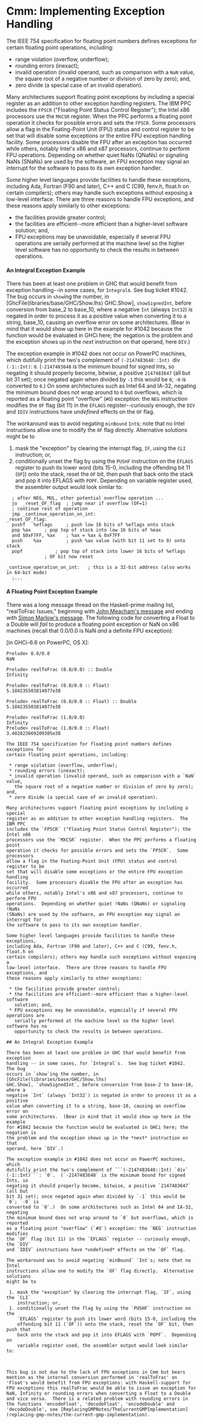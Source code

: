 # Cmm: Implementing Exception Handling



The IEEE 754 specification for floating point numbers defines exceptions for certain floating point operations, including: 


- range violation (overflow, underflow); 
- rounding errors (inexact); 
- invalid operation (invalid operand, such as comparison with a `NaN` value, the square root of a negative number or division of zero by zero); and,
- zero divide (a special case of an invalid operation).  


Many architectures support floating point exceptions by including a special register as an addition to other exception handling registers.  The IBM PPC includes the `FPSCR` ("Floating Point Status Control Register"); the Intel x86 processors use the `MXCSR` register.  When the PPC performs a floating point operation it checks for possible errors and sets the `FPSCR`.  Some processors allow a flag in the Foating-Point Unit (FPU) status and control register to be set that will disable some exceptions or the entire FPU exception handling facility.  Some processors disable the FPU after an exception has occurred while others, notably Intel's x86 and x87 processors, continue to perform FPU operations.  Depending on whether quiet NaNs (QNaNs) or signaling NaNs (SNaNs) are used by the software, an FPU exception may signal an interrupt for the software to pass to its own exception handler.  



Some higher level languages provide facilities to handle these exceptions, including Ada, Fortran (F90 and later), C++ and C (C99, fenv.h, float.h on certain compilers); others may handle such exceptions without exposing a low-level interface.  There are three reasons to handle FPU exceptions, and these reasons apply similarly to other exceptions: 


- the facilities provide greater control; 
- the facilities are efficient--more efficient than a higher-level software solution; and, 
- FPU exceptions may be unavoidable, especially if several FPU operations are serially performed at the machine level so the higher level software has no opportunity to check the results in between operations. 

#### An Integral Exception Example



There has been at least one problem in GHC that would benefit from exception handling--in some cases, for `Integral`s.  See bug ticket #1042.  The bug occurs in `show`ing the number, in \[GhcFile(libraries/base/GHC/Show.lhs) GHC.Show\], `showSignedInt`, before conversion from base_2 to base_10, where a negative `Int` (always `Int32`) is negated in order to process it as a positive value when converting it to a string, base_10, causing an overflow error on some architectures.  (Bear in mind that it would show up here in the example for #1042 because the function would be evaluated in GHCi here; the negation is the problem and the exception shows up in the *next* instruction on that operand, here `DIV`.)  



The exception example in #1042 does not occur on PowerPC machines, which dutifully print the two's complement of `(-2147483648::Int) `div` (-1::Int)`: `0`.  (`-2147483648` is the minimum bound for signed Ints, so negating it should properly become, bitwise, a positive `2147483647` (all but bit 31 set); once negated again when divided by `-1` this would be `0`; `-0` is converted to `0`.)  On some architectures such as Intel 64 and IA-32, negating the minimum bound does not wrap around to `0` but overflows, which is reported as a floating point "overflow" (`#O`) exception: the `NEG` instruction modifies the `OF` flag (bit 11) in the `EFLAGS` register--curiously enough, the `DIV` and `IDIV` instructions have *undefined* effects on the `OF` flag.  



The workaround was to avoid negating `minBound` `Int`s; note that no Intel instructions allow one to modify the `OF` flag directly.  Alternative solutions might be to


1. mask the "exception" by clearing the interrupt flag, `IF`, using the `CLI` instruction; or, 
1. conditionally unset the flag by using the `PUSHF` instruction on the `EFLAGS` register to push its lower word (bits 15-0, including the offending bit 11 (`OF`)) onto the stack, reset the `OF` bit, then push that back onto the stack and pop it into EFLAGS with `POPF`.  Depending on variable register used, the assembler output would look similar to:

  ```wiki
  	; after NEG, MUL, other potential overflow operation ...
  	jo	_reset_OF_flag	; jump near if overflow (OF=1)
  	; continue rest of operation
  	jmp	_continue_operation_on_int:
  _reset_OF_flag:
  	pushf	%eflags		; push low 16 bits of %eflags onto stack
  	pop	%ax		; pop top of stack into low 16 bits of %eax
  	and	$0xF7FF, %ax	; %ax = %ax & 0xF7FF
  	push	%ax 		; push %ax value (with bit 11 set to 0) onto stack
  	popf			; pop top of stack into lower 16 bits of %eflags
  				; OF bit now reset

  _continue_operation_on_int:	; this is a 32-bit address (also works in 64-bit mode)
  	;...
  ```

#### A Floating Point Exception Example



There was a long message thread on the Haskell-prime mailing list, "realToFrac Issues," beginning with [John Meacham's message](http://www.haskell.org/pipermail/haskell-prime/2006-February/000791.html) and ending with [ Simon Marlow's message](http://www.haskell.org/pipermail/haskell-prime/2006-March/000840.html).  The following code for converting a Float to a Double will *fail* to produce a floating point exception or NaN on x86 machines (recall that 0.0/0.0 is NaN *and* a definite FPU exception):



\[in GHCi-6.6 on PowerPC, OS X\]:


```wiki
Prelude> 0.0/0.0
NaN

Prelude> realToFrac (0.0/0.0) :: Double
Infinity

Prelude> realToFrac (0.0/0.0 :: Float)
5.104235503814077e38

Prelude> realToFrac (0.0/0.0 :: Float) :: Double
5.104235503814077e38

Prelude> realToFrac (1.0/0.0)
Infinity
Prelude> realToFrac (1.0/0.0 :: Float)
3.402823669209385e38

The IEEE 754 specification for floating point numbers defines exceptions for
certain floating point operations, including: 

 * range violation (overflow, underflow); 
 * rounding errors (inexact); 
 * invalid operation (invalid operand, such as comparison with a `NaN` value,
   the square root of a negative number or division of zero by zero); and,
 * zero divide (a special case of an invalid operation).  

Many architectures support floating point exceptions by including a special
register as an addition to other exception handling registers.  The IBM PPC
includes the `FPSCR` ("Floating Point Status Control Register"); the Intel x86
processors use the `MXCSR` register.  When the PPC performs a floating point
operation it checks for possible errors and sets the `FPSCR`.  Some processors
allow a flag in the Foating-Point Unit (FPU) status and control register to be
set that will disable some exceptions or the entire FPU exception handling
facility.  Some processors disable the FPU after an exception has occurred
while others, notably Intel's x86 and x87 processors, continue to perform FPU
operations.  Depending on whether quiet !NaNs (QNaNs) or signaling !NaNs
(SNaNs) are used by the software, an FPU exception may signal an interrupt for
the software to pass to its own exception handler.  

Some higher level languages provide facilities to handle these exceptions,
including Ada, Fortran (F90 and later), C++ and C (C99, fenv.h, float.h on
certain compilers); others may handle such exceptions without exposing a
low-level interface.  There are three reasons to handle FPU exceptions, and
these reasons apply similarly to other exceptions: 

 * the facilities provide greater control; 
 * the facilities are efficient--more efficient than a higher-level software
   solution; and, 
 * FPU exceptions may be unavoidable, especially if several FPU operations are
   serially performed at the machine level so the higher level software has no
   opportunity to check the results in between operations. 

## An Integral Exception Example

There has been at least one problem in GHC that would benefit from exception
handling -- in some cases, for `Integral`s.  See bug ticket #1042.  The bug
occurs in `show`ing the number, in [GhcFile(libraries/base/GHC/Show.lhs)
GHC.Show], `showSignedInt`, before conversion from base-2 to base-10, where a
negative `Int` (always `Int32`) is negated in order to process it as a positive
value when converting it to a string, base-10, causing an overflow error on
some architectures.  (Bear in mind that it would show up here in the example
for #1042 because the function would be evaluated in GHCi here; the negation is
the problem and the exception shows up in the *next* instruction on that
operand, here `DIV`.)  

The exception example in #1042 does not occur on PowerPC machines, which
dutifully print the two's complement of ```(-2147483648::Int) `div`
(-1::Int)```: `0`.  (`-2147483648` is the minimum bound for signed Ints, so
negating it should properly become, bitwise, a positive `2147483647` (all but
bit 31 set); once negated again when divided by `-1` this would be `0`; `-0` is
converted to `0`.)  On some architectures such as Intel 64 and IA-32, negating
the minimum bound does not wrap around to `0` but overflows, which is reported
as a floating point "overflow" (`#O`) exception: the `NEG` instruction modifies
the `OF` flag (bit 11) in the `EFLAGS` register -- curiously enough, the `DIV`
and `IDIV` instructions have *undefined* effects on the `OF` flag.  

The workaround was to avoid negating `minBound` `Int`s; note that no Intel
instructions allow one to modify the `OF` flag directly.  Alternative solutions
might be to

 1. mask the "exception" by clearing the interrupt flag, `IF`, using the `CLI`
    instruction; or, 
 1. conditionally unset the flag by using the `PUSHF` instruction on the
    `EFLAGS` register to push its lower word (bits 15-0, including the
    offending bit 11 (`OF`)) onto the stack, reset the `OF` bit, then push that
    back onto the stack and pop it into EFLAGS with `POPF`.  Depending on
    variable register used, the assembler output would look similar to:



This bug is not due to the lack of FPU exceptions in Cmm but bears mention as the internal conversion performed in 'realToFrac' on 'Float's would benefit from FPU exceptions: with Haskell-support for FPU exceptions this realToFrac would be able to issue an exception for NaN, Infinity or rounding errors when converting a Float to a Double and vice versa.  There is a related problem with rounding errors in the functions 'encodeFloat', 'decodeFloat', 'encodeDouble' and 'decodeDouble', see [ReplacingGMPNotes/TheCurrentGMPImplementation](replacing-gmp-notes/the-current-gmp-implementation).  


